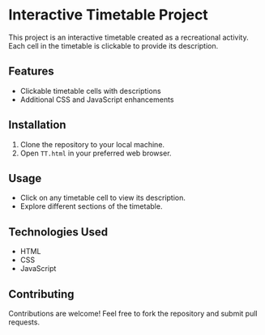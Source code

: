 # Interactive Timetable Project

This project is an interactive timetable created as a recreational activity. Each cell in the timetable is clickable to provide its description.

## Features
- Clickable timetable cells with descriptions
- Additional CSS and JavaScript enhancements

## Installation
1. Clone the repository to your local machine.
2. Open `TT.html` in your preferred web browser.

## Usage
- Click on any timetable cell to view its description.
- Explore different sections of the timetable.

## Technologies Used
- HTML
- CSS
- JavaScript

## Contributing
Contributions are welcome! Feel free to fork the repository and submit pull requests.




